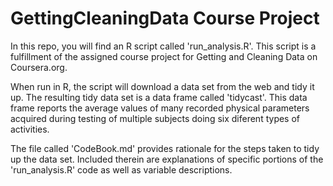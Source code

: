 GettingCleaningData Course Project
===================
In this repo, you will find an R script called 'run_analysis.R'. This script is a fulfillment of the assigned course project for Getting and Cleaning Data on Coursera.org.

When run in R, the script will download a data set from the web and tidy it up.  The resulting tidy data set is a data frame called 'tidycast'.  This data frame reports the average values of many recorded physical parameters acquired during testing of multiple subjects doing six diferent types of activities.

The file called 'CodeBook.md' provides rationale for the steps taken to tidy up the data set.  Included therein are explanations of specific portions of the 'run_analysis.R' code as well as variable descriptions.
